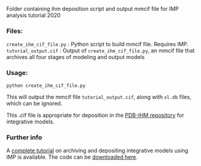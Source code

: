 Folder containing ihm deposition script and output mmcif file for IMP analysis tutorial 2020

### Files:
`create_ihm_cif_file.py` : Python script to build mmcif file.  Requires IMP. 
`tutorial_output.cif`    : Output of `create_ihm_cif_file.py`, an mmcif file that archives all four stages of modeling and output models

### Usage:

`python create_ihm_cif_file.py`

This will output the mmcif file `tutorial_output.cif`, along with `xl.db` files, which can be ignored. 

This .cif file is appropriate for deposition in the [PDB-IHM repository](https://pdb-ihm.org/) for integrative models.

### Further info

A [complete tutorial](https://integrativemodeling.org/tutorials/deposition/) on archiving and depositing integrative models using IMP is available. The code can be [downloaded here](https://github.com/salilab/imp_deposition_tutorial).
